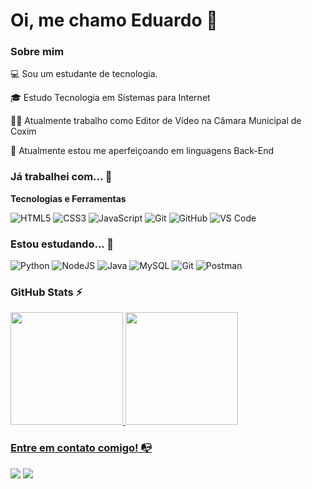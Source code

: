 # Oi, me chamo Eduardo 👋

### Sobre mim

💻 Sou um estudante de tecnologia.

🎓 Estudo Tecnologia em Sistemas para Internet

👩‍💻 Atualmente trabalho como Editor de Vídeo na Câmara Municipal de Coxim

🔎 Atualmente estou me aperfeiçoando em linguagens Back-End


### Já trabalhei com... 🔧

**Tecnologias e Ferramentas**

![HTML5](https://img.shields.io/badge/html5-%23E34F26.svg?style=for-the-badge&logo=html5&logoColor=white)
![CSS3](https://img.shields.io/badge/css3-%231572B6.svg?style=for-the-badge&logo=css3&logoColor=white)
![JavaScript](https://img.shields.io/badge/javascript-%23323330.svg?style=for-the-badge&logo=javascript&logoColor=%23F7DF1E)
![Git](https://img.shields.io/badge/git-%23F05033.svg?style=for-the-badge&logo=git&logoColor=white)
![GitHub](https://img.shields.io/badge/github-%23121011.svg?style=for-the-badge&logo=github&logoColor=white)
![VS Code](https://img.shields.io/badge/VS%20Code-0078d7.svg?style=for-the-badge&logo=visual-studio-code&logoColor=white)


### Estou estudando... 🧩

![Python](https://img.shields.io/badge/python-3670A0?style=for-the-badge&logo=python&logoColor=ffdd54)
![NodeJS](https://img.shields.io/badge/node.js-6DA55F?style=for-the-badge&logo=node.js&logoColor=white)
![Java](https://img.shields.io/badge/java-%23ED8B00.svg?style=for-the-badge&logo=openjdk&logoColor=white)
![MySQL](https://img.shields.io/badge/MySQL-00000F?style=for-the-badge&logo=mysql&logoColor=white)
![Git](https://img.shields.io/badge/GIT-E44C30?style=for-the-badge&logo=git&logoColor=white)
![Postman](https://img.shields.io/badge/Postman-FF6C37.svg?style=for-the-badge&logo=Postman&logoColor=white)

### GitHub Stats ⚡
<div>
  <a href="https://github.com/catanozi">
  <img height="180em" src="https://github-readme-stats.vercel.app/api?username=catanozi&show_icons=true&theme=gotham"/>
  <img height="180em" src="https://github-readme-stats.vercel.app/api/top-langs/?username=catanozi&layout=compact&langs_count=16&theme=gotham&include_all_commits=true&count_private=true"/>
</div>

### Entre em contato comigo! 📭
<div>
<a href="https://instagram.com/eduhandrade" target="_blank"><img src="https://img.shields.io/badge/-Instagram-%23E4405F?style=for-the-badge&logo=instagram&logoColor=white" target="_blank"></a>
<a href="https://www.linkedin.com/in/eduardocatanozi" target="_blank"><img src="https://img.shields.io/badge/-LinkedIn-%230077B5?style=for-the-badge&logo=linkedin&logoColor=white" target="_blank"></a>   
</div>

